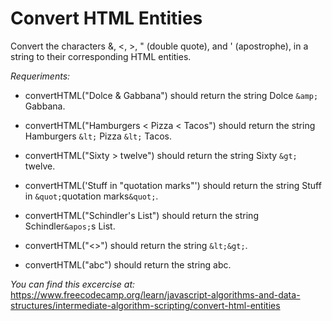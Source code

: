 # Convert HTML Entities

Convert the characters &, <, >, " (double quote), and ' (apostrophe), in a string to their corresponding HTML entities.

_Requeriments:_
* convertHTML("Dolce & Gabbana") should return the string Dolce ```&amp;``` Gabbana.

* convertHTML("Hamburgers < Pizza < Tacos") should return the string Hamburgers ```&lt;``` Pizza ```&lt;``` Tacos.

* convertHTML("Sixty > twelve") should return the string Sixty ```&gt;``` twelve.

* convertHTML('Stuff in "quotation marks"') should return the string Stuff in ```&quot;```quotation marks```&quot;```.

* convertHTML("Schindler's List") should return the string Schindler```&apos;```s List.

* convertHTML("<>") should return the string ```&lt;&gt;```.

* convertHTML("abc") should return the string abc.


_You can find this excercise at:_
https://www.freecodecamp.org/learn/javascript-algorithms-and-data-structures/intermediate-algorithm-scripting/convert-html-entities
